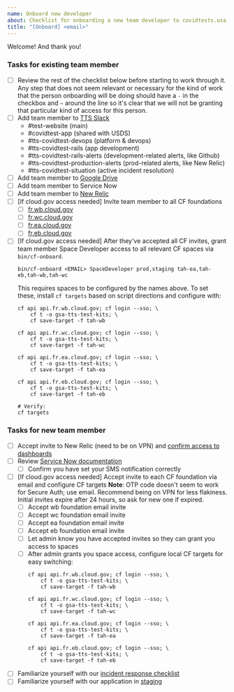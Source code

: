 ```yaml
---
name: Onboard new developer
about: Checklist for onboarding a new team developer to covidtests.usa.gov
title: "[Onboard] <email>"
---
```


Welcome! And thank you!

### Tasks for existing team member

- [ ] Review the rest of the checklist below before starting to work through it. Any step that does not seem relevant or necessary for the kind of work that the person onboarding will be doing should have a `-` in the checkbox and `~` around the line so it's clear that we will not be granting that particular kind of access for this person.
- [ ] Add team member to [TTS Slack](https://handbook.18f.gov/slack/#tts-staff)
  - #test-website (main)
  - #covidtest-app (shared with USDS)
  - #tts-covidtest-devops (platform & devops)
  - #tts-covidtest-rails (app development)
  - #tts-covidtest-rails-alerts (development-related alerts, like Github)
  - #tts-covidtest-production-alerts (prod-related alerts, like New Relic)
  - #tts-covidtest-situation (active incident resolution)
- [ ] Add team member to [Google Drive](https://drive.google.com/drive/folders/1u2VvxA9CqFXWSdqLVd21wGM7J-MdMn2b)
- [ ] Add team member to Service Now
- [ ] Add team member to [New Relic](https://account.newrelic.com/accounts/3389907/users)
- [ ] [If cloud.gov access needed] Invite team member to all CF foundations
    - [ ] [fr.wb.cloud.gov](https://account.fr.wb.cloud.gov/invite)
    - [ ] [fr.wc.cloud.gov](https://account.fr.wc.cloud.gov/invite)
    - [ ] [fr.ea.cloud.gov](https://account.fr.ea.cloud.gov/invite)
    - [ ] [fr.eb.cloud.gov](https://account.fr.eb.cloud.gov/invite)
- [ ] [If cloud.gov access needed] After they've accepted all CF invites, grant team member Space Developer access to all relevant CF spaces via `bin/cf-onboard`. 
    ```
    bin/cf-onboard <EMAIL> SpaceDeveloper prod,staging tah-ea,tah-eb,tah-wb,tah-wc
    ```
    This requires spaces to be configured by the names above. To set these, install `cf targets` based on script directions and configure with:
    ```
    cf api api.fr.wb.cloud.gov; cf login --sso; \
        cf t -o gsa-tts-test-kits; \
        cf save-target -f tah-wb

    cf api api.fr.wc.cloud.gov; cf login --sso; \
        cf t -o gsa-tts-test-kits; \
        cf save-target -f tah-wc

    cf api api.fr.ea.cloud.gov; cf login --sso; \
        cf t -o gsa-tts-test-kits; \
        cf save-target -f tah-ea

    cf api api.fr.eb.cloud.gov; cf login --sso; \
        cf t -o gsa-tts-test-kits; \
        cf save-target -f tah-eb

    # Verify:
    cf targets
    ```

### Tasks for new team member
- [ ] Accept invite to New Relic (need to be on VPN) and [confirm access to dashboards](https://one.newrelic.com/launcher/nr1-core.launcher?platform[filters]=Iihkb21haW4gPSAnQVBNJyBBTkQgdHlwZSA9ICdBUFBMSUNBVElPTicpIg==&platform[accountId]=3389907&platform[timeRange][duration]=259200000&platform[$isFallbackTimeRange]=true&pane=eyJuZXJkbGV0SWQiOiJucjEtY29yZS5ob21lIiwiZmF2b3JpdGVzIjp7InNlbGVjdGVkIjp0cnVlLCJ2aXNpYmxlIjp0cnVlfSwibGFzdFZpZXdlZCI6eyJzZWxlY3RlZCI6ZmFsc2UsInZpc2libGUiOnRydWV9fQ==&sidebars[0]=eyJuZXJkbGV0SWQiOiJucjEtY29yZS5jYXRlZ29yaWVzIiwicm9vdE5lcmRsZXRJZCI6Im5yMS1jb3JlLmhvbWUiLCJmYXZvcml0ZXMiOnsic2VsZWN0ZWQiOnRydWUsInZpc2libGUiOnRydWV9LCJsYXN0Vmlld2VkIjp7InNlbGVjdGVkIjpmYWxzZSwidmlzaWJsZSI6dHJ1ZX19&state=35d5c03f-c2c9-169c-b2ac-bfab24ef789e)
- [ ] Review [Service Now documentation](https://docs.google.com/document/d/1Ayrv0tZOv6lF1iDOdofni4gZOSTPA5t9KMf6VcxBFcw/edit#heading=h.sp4on5mexvju)
    - [ ] Confirm you have set your SMS notification correctly
- [ ] [If cloud.gov access needed] Accept invite to each CF foundation via email and configure CF targets
    **Note**: OTP code doesn't seem to work for Secure Auth; use email. Recommend being on VPN for less flakiness. Initial invites expire after 24 hours, so ask for new one if expired.
    - [ ] Accept wb foundation email invite
    - [ ] Accept wc foundation email invite
    - [ ] Accept ea foundation email invite
    - [ ] Accept eb foundation email invite
    - [ ] Let admin know you have accepted invites so they can grant you access to spaces
    - [ ] After admin grants you space access, configure local CF targets for easy switching:
        ```
        cf api api.fr.wb.cloud.gov; cf login --sso; \
            cf t -o gsa-tts-test-kits; \
            cf save-target -f tah-wb

        cf api api.fr.wc.cloud.gov; cf login --sso; \
            cf t -o gsa-tts-test-kits; \
            cf save-target -f tah-wc

        cf api api.fr.ea.cloud.gov; cf login --sso; \
            cf t -o gsa-tts-test-kits; \
            cf save-target -f tah-ea

        cf api api.fr.eb.cloud.gov; cf login --sso; \
            cf t -o gsa-tts-test-kits; \
            cf save-target -f tah-eb
        ```
- [ ] Familiarize yourself with our [incident response checklist](https://github.com/usagov/test-at-home/wiki/Incident-Response-Checklist)
- [ ] Familiarize yourself with our application in [staging](https://staging-covidtest.usa.gov)
